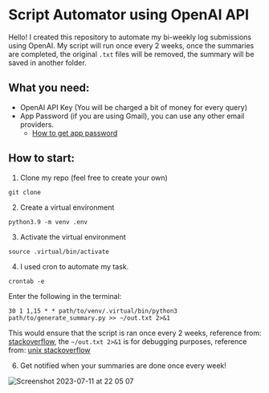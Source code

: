 # Script Automator using OpenAI API
Hello! I created this repository to automate my bi-weekly log submissions using OpenAI. My script will run once every 2 weeks, once the summaries are completed, the original `.txt` files will be removed, the summary will be saved in another folder.

## What you need:
- OpenAI API Key (You will be charged a bit of money for every query)
- App Password (if you are using Gmail), you can use any other email providers.
  - [How to get app password](https://support.google.com/accounts/answer/185833?hl=en)

## How to start:
1. Clone my repo (feel free to create your own)
```
git clone
```

2. Create a virtual environment
```
python3.9 -m venv .env
```

3. Activate the virtual environment
```
source .virtual/bin/activate
```

4. I used cron to automate my task.
```
crontab -e
```
Enter the following in the terminal:
```
30 1 1,15 * * path/to/venv/.virtual/bin/python3 path/to/generate_summary.py >> ~/out.txt 2>&1
```
This would ensure that the script is ran once every 2 weeks, reference from: [stackoverflow](https://stackoverflow.com/questions/46109358/how-to-create-a-cron-expression-for-every-2-weeks), the `~/out.txt 2>&1` is for debugging purposes, reference from: [unix stackoverflow](https://unix.stackexchange.com/questions/99263/what-does-21-in-this-command-mean)

6. Get notified when your summaries are done once every week!

![Screenshot 2023-07-11 at 22 05 07](https://github.com/zejian99/script-automator/assets/100704949/1e7c0ff7-088d-48c6-8f5e-d04e482c6bbf)
